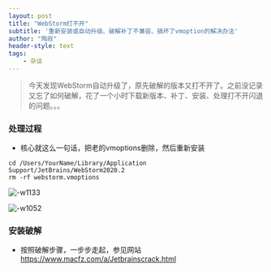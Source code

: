 ```yaml
---
layout: post
title: "WebStorm打不开"
subtitle: '重新安装或自动升级、破解补丁不兼容、搞坏了vmoption的解决办法'
author: "陶叔"
header-style: text
tags:
    - 杂谈
---
```


> 今天发现WebStorm自动升级了，原先破解的版本又打不开了。之前没记录又忘了如何破解，花了一个小时下载新版本、补丁、安装、处理打不开闪退的问题。。。

### 处理过程
- 核心就这么一句话，把老的vmoptions删除，然后重新安装
```
cd /Users/YourName/Library/Application Support/JetBrains/WebStorm2020.2
rm -rf webstorm.vmoptions
```

![-w1133](https://tjj006-1302037511.cos.ap-shanghai.myqcloud.com/2020/10/11/16023831764992.jpg)

![-w1052](https://tjj006-1302037511.cos.ap-shanghai.myqcloud.com/2020/10/11/16023834245410.jpg)

### 安装破解
- 按照破解步骤，一步步走起，参见网站 https://www.macfz.com/a/Jetbrainscrack.html
